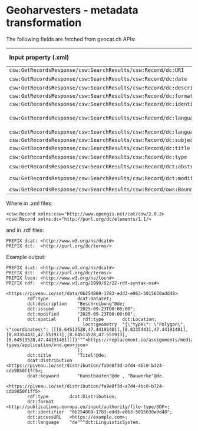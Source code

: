 # Geoharvesters - metadata transformation

The following fields are fetched from geocat.ch APIs:

|Input property (.xml)|Output property (.rdf)|Output class (.rdf)|
|:---|:---|:---|
|`csw:GetRecordsResponse/csw:SearchResults/csw:Record/dc:URI`|`dct:accessURL`|`dcat:Distribution`|
|`csw:GetRecordsResponse/csw:SearchResults/csw:Record/dc:date`|unused||
|`csw:GetRecordsResponse/csw:SearchResults/csw:Record/dc:description`|`dct:description`|`dcat:Dataset`|
|`csw:GetRecordsResponse/csw:SearchResults/csw:Record/dc:format`|`dct:format`|`dcat:Distribution`|
|`csw:GetRecordsResponse/csw:SearchResults/csw:Record/dc:identifier`|`dct:identifier`|`dcat:Distribution`|
|`csw:GetRecordsResponse/csw:SearchResults/csw:Record/dc:language`|`dct:title`<br>`dct:description`<br>`dcat:keyword`|
|`csw:GetRecordsResponse/csw:SearchResults/csw:Record/dc:language`|`dct:language`|`dcat:Distribution`|
|`csw:GetRecordsResponse/csw:SearchResults/csw:Record/dc:subject`|`dcat:keyword`|`dcat:Dataset`|
|`csw:GetRecordsResponse/csw:SearchResults/csw:Record/dc:title`|`dct:title`|`dcat:Distribution`|
|`csw:GetRecordsResponse/csw:SearchResults/csw:Record/dc:type`|unused||
|`csw:GetRecordsResponse/csw:SearchResults/csw:Record/dct:abstract`|unused||
|`csw:GetRecordsResponse/csw:SearchResults/csw:Record/dct:modified`|`dct:issued`<br>`dct:modified`|`dcat:Dataset`|
|`csw:GetRecordsResponse/csw:SearchResults/csw:Record/ows:BoundingBox`|`dct:spatial`|`dcat:Dataset`|


Where in .xml files:
```
<csw:Record xmlns:csw="http://www.opengis.net/cat/csw/2.0.2>
<csw:Record xmlns:dc="http://purl.org/dc/elements/1.1/>
```

and in .rdf files:
```
PREFIX dcat: <http://www.w3.org/ns/dcat#>
PREFIX dct:  <http://purl.org/dc/terms/>
```

Example output:
```
PREFIX dcat: <http://www.w3.org/ns/dcat#>
PREFIX dct:  <http://purl.org/dc/terms/>
PREFIX locn: <http://www.w3.org/ns/locn#>
PREFIX rdf:  <http://www.w3.org/1999/02/22-rdf-syntax-ns#>

<https://piveau.io/set/data/0b254869-1783-edd3-e063-5015630add48>
        rdf:type           dcat:Dataset;
        dct:description    "Beschreibung"@de;
        dct:issued         "2025-09-23T00:00:00";
        dct:modified       "2025-09-23T00:00:00";
        dct:spatial        [ rdf:type       dct:Location;
                             locn:geometry  "{\"type\": \"Polygon\", \"coordinates\": [[[8.64513528,47.44191401],[8.83354431,47.44191401],[8.83354431,47.551913],[8.64513528,47.551913],[8.64513528,47.44191401]]]}"^^<https://replacement.io/assignments/media-types/application/vnd.geo+json>
                           ];
        dct:title          "Titel"@de;
        dcat:distribution  <https://piveau.io/set/distribution/fa9e8f3d-a7d4-4bc0-b724-cdb9850f1ff5>;
        dcat:keyword       "Kunstbauten"@de , "Bauwerke"@de.

<https://piveau.io/set/distribution/fa9e8f3d-a7d4-4bc0-b724-cdb9850f1ff5>
        rdf:type        dcat:Distribution;
        dct:format      <http://publications.europa.eu/input/authority/file-type/SDF>;
        dct:identifier  "0b254869-1783-edd3-e063-5015630add48";
        dct:accessURL   <https://example.com>;
        dct:language    "de"^^dct:LinguisticSystem.

```
